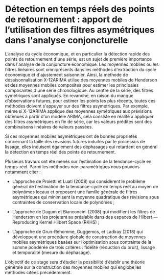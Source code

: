 # Détection en temps réels des points de retournement : apport de l’utilisation des filtres asymétriques dans l'analyse conjoncturelle

L’analyse du cycle économique, et en particulier la détection rapide des points de retournement d'une série, est un sujet de première importance dans l'analyse de la conjoncture économique. Les moyennes mobiles ou les filtres linéaires sont omniprésents dans les méthodes d'extraction du cycle économique et d'ajustement saisonnier. Ainsi, la méthode de désaisonnalisation X-12ARIMA utilise des moyennes mobiles de Henderson et des moyennes mobiles composites pour estimer les principales composantes d'une série chronologique. Au centre de la série, des filtres symétriques sont appliqués. En revanche, en raison du manque d’observations futures, pour estimer les points les plus récents, toutes ces méthodes doivent s'appuyer sur des filtres asymétriques. Par exemple, même si X-12ARIMA applique des moyennes symétriques aux prévisions obtenues à partir d'un modèle ARIMA, cela consiste en réalité à appliquer des filtres asymétriques en fin de série, car les valeurs prédites sont des combinaisons linéaires de valeurs passées. 

Si ces moyennes mobiles asymétriques ont de bonnes propriétés concernant la taille des révisions futures induites par le processus de lissage, elles induisent également des déphasages qui retardent en général la détection en temps réel des points de retournement.

Plusieurs travaux ont été menés sur l’estimation de la tendance-cycle en temps-réel. Parmi les méthodes non-paramétriques nous pouvons notamment citer :

- L’approche de Proietti et Luati (2008) qui considèrent le problème général de l'estimation de la tendance-cycle en temps réel au moyen de polynômes locaux et proposent une famille générale de filtres asymétriques qui minimisent la moyenne quadratique des révisions sous contraintes de conservation locale de polynômes ;

- L’approche de Dagum et Bianconcini (2008) qui modifient les filtres de Henderson en les projetant au préalable dans des espaces de Hilbert — Reproducing Kernel Hilbert Space (RKHS) ;

- L’approche de Grun-Rehomme, Guggemos, et Ladiray (2018) qui développent une procédure globale de construction de moyennes mobiles asymétriques basées sur l’optimisation sous contrainte de la somme pondérée de trois critères : fidélité (réduction du bruit), lissage et temporalité (mesure du déphasage).

L’objectif de ce stage sera d’étudier la possibilité d’établir une théorie générale sur la construction des moyennes mobiles qui englobe les méthodes citées précédemment.
